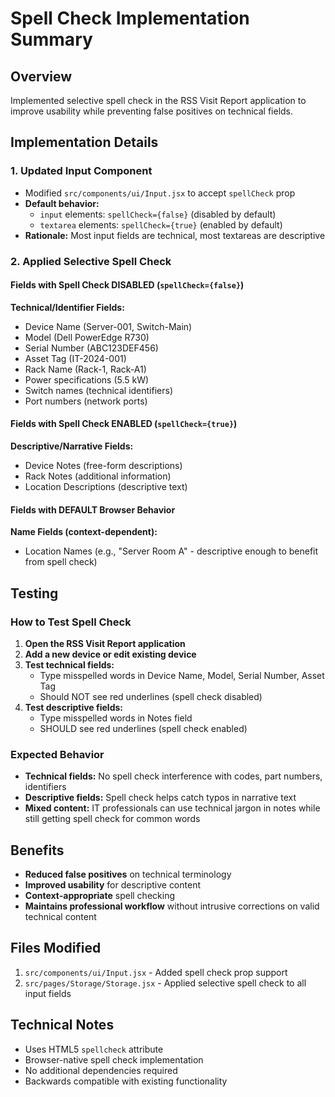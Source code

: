 # Spell Check Implementation Summary

## Overview
Implemented selective spell check in the RSS Visit Report application to improve usability while preventing false positives on technical fields.

## Implementation Details

### 1. Updated Input Component
- Modified `src/components/ui/Input.jsx` to accept `spellCheck` prop
- **Default behavior:**
  - `input` elements: `spellCheck={false}` (disabled by default)  
  - `textarea` elements: `spellCheck={true}` (enabled by default)
- **Rationale:** Most input fields are technical, most textareas are descriptive

### 2. Applied Selective Spell Check

#### Fields with Spell Check **DISABLED** (`spellCheck={false}`)
**Technical/Identifier Fields:**
- Device Name (Server-001, Switch-Main)
- Model (Dell PowerEdge R730)
- Serial Number (ABC123DEF456)
- Asset Tag (IT-2024-001)
- Rack Name (Rack-1, Rack-A1)
- Power specifications (5.5 kW)
- Switch names (technical identifiers)
- Port numbers (network ports)

#### Fields with Spell Check **ENABLED** (`spellCheck={true}`)
**Descriptive/Narrative Fields:**
- Device Notes (free-form descriptions)
- Rack Notes (additional information)
- Location Descriptions (descriptive text)

#### Fields with **DEFAULT** Browser Behavior
**Name Fields (context-dependent):**
- Location Names (e.g., "Server Room A" - descriptive enough to benefit from spell check)

## Testing

### How to Test Spell Check
1. **Open the RSS Visit Report application**
2. **Add a new device or edit existing device**
3. **Test technical fields:**
   - Type misspelled words in Device Name, Model, Serial Number, Asset Tag
   - Should NOT see red underlines (spell check disabled)
4. **Test descriptive fields:**
   - Type misspelled words in Notes field
   - SHOULD see red underlines (spell check enabled)

### Expected Behavior
- **Technical fields:** No spell check interference with codes, part numbers, identifiers
- **Descriptive fields:** Spell check helps catch typos in narrative text
- **Mixed content:** IT professionals can use technical jargon in notes while still getting spell check for common words

## Benefits
- **Reduced false positives** on technical terminology
- **Improved usability** for descriptive content
- **Context-appropriate** spell checking
- **Maintains professional workflow** without intrusive corrections on valid technical content

## Files Modified
1. `src/components/ui/Input.jsx` - Added spell check prop support
2. `src/pages/Storage/Storage.jsx` - Applied selective spell check to all input fields

## Technical Notes
- Uses HTML5 `spellcheck` attribute
- Browser-native spell check implementation
- No additional dependencies required
- Backwards compatible with existing functionality